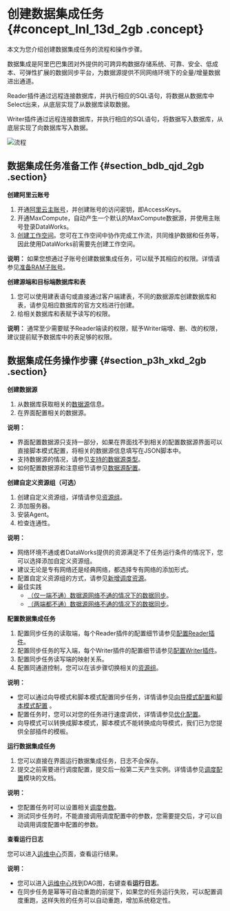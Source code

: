 # 创建数据集成任务 {#concept_lnl_13d_2gb .concept}

本文为您介绍创建数据集成任务的流程和操作步骤。

数据集成是阿里巴巴集团对外提供的可跨异构数据存储系统、可靠、安全、低成本、可弹性扩展的数据同步平台，为数据源提供不同网络环境下的全量/增量数据进出通道。

Reader插件通过远程连接数据库，并执行相应的SQL语句，将数据从数据库中Select出来，从底层实现了从数据库读取数据。

Writer插件通过远程连接数据库，并执行相应的SQL语句，将数据写入数据库，从底层实现了向数据库写入数据。

![流程](http://static-aliyun-doc.oss-cn-hangzhou.aliyuncs.com/assets/img/80670/156774494834519_zh-CN.png)

## 数据集成任务准备工作 {#section_bdb_qjd_2gb .section}

**创建阿里云账号** 

1.  开通[阿里云主账号](../../../../intl.zh-CN/准备工作/管理员使用云账号/准备阿里云账号.md#)，并创建账号的访问密钥，即AccessKeys。
2.  开通MaxCompute，自动产生一个默认的MaxCompute数据源，并使用主账号登录DataWorks。
3.  [创建工作空间](../../../../intl.zh-CN/准备工作/管理员使用云账号/创建工作空间.md#)。您可在工作空间中协作完成工作流，共同维护数据和任务等，因此使用DataWorks前需要先创建工作空间。

**说明：** 如果您想通过子账号创建数据集成任务，可以赋予其相应的权限。详情请参见[准备RAM子账号](../../../../intl.zh-CN/准备工作/管理员使用云账号/准备RAM用户.md#)。

**创建源端和目标端数据库和表** 

1.  您可以使用建表语句或直接通过客户端建表，不同的数据源库创建数据库和表，请参见相应数据库的官方文档进行创建。
2.  给相关数据库和表赋予读写的权限。

**说明：** 通常至少需要赋予Reader端读的权限，赋予Writer端增、删、改的权限，建议提前赋予数据库中的表足够的权限。

## 数据集成任务操作步骤 {#section_p3h_xkd_2gb .section}

**创建数据源** 

1.  从数据库获取相关的[数据源](intl.zh-CN/使用指南/数据集成/数据源配置/支持的数据源.md#)信息。
2.  在界面配置相关的数据源。

**说明：** 

-   界面配置数据源只支持一部分，如果在界面找不到相关的配置数据源界面可以直接脚本模式配置，将相关的数据源信息填写在JSON脚本中。
-   支持数据源的情况，请参见[支持的数据源类型](intl.zh-CN/使用指南/数据集成/数据源配置/支持的数据源.md#)。
-   如何配置数据源和注意细节请参见[数据源配置](https://www.alibabacloud.com/help/faq-list/72788.htm)。

**创建自定义资源组（可选）** 

1.  创建自定义资源组，详情请参见[资源组](intl.zh-CN/使用指南/数据集成/常见配置/新增任务资源.md#)。
2.  添加服务器。
3.  安装Agent。
4.  检查连通性。

**说明：** 

-   网络环境不通或者DataWorks提供的资源满足不了任务运行条件的情况下，您可以选择添加自定义资源组。
-   建议无论是专有网络还是经典网络，都选择专有网络的添加形式。
-   配置自定义资源组的方式，请参见[新增调度资源](intl.zh-CN/使用指南/数据集成/常见配置/新增任务资源.md#)。
-   最佳实践
    -   [（仅一端不通）数据源网络不通的情况下的数据同步](intl.zh-CN/使用指南/数据集成/最佳实践/（一端不通）数据源网络不通的情况下的数据同步.md#)。
    -   [（两端都不通）数据源网络不通的情况下的数据同步](intl.zh-CN/使用指南/数据集成/最佳实践/（两端不通）数据源网络不通的情况下的数据同步.md#)。

**配置数据集成任务** 

1.  配置同步任务的读取端，每个Reader插件的配置细节请参见[配置Reader插件](https://www.alibabacloud.com/help/zh/faq-list/74300.htm)。
2.  配置同步任务的写入端，每个Writer插件的配置细节请参见[配置Writer插件](https://www.alibabacloud.com/help/faq-list/74301.htm)。
3.  配置同步任务读写端的映射关系。
4.  配置同通道控制，您可以在该步骤切换相关的[资源组](intl.zh-CN/使用指南/数据集成/常见配置/新增任务资源.md#)。

**说明：** 

-   您可以通过向导模式和脚本模式配置同步任务，详情请参见[向导模式配置](intl.zh-CN/使用指南/数据集成/作业配置/配置Reader插件/向导模式配置.md#)和[脚本模式配置](intl.zh-CN/使用指南/数据集成/作业配置/配置Reader插件/脚本模式配置.md#) 。
-   配置任务时，您可以对您的任务进行速度调优，详情请参见[优化配置](intl.zh-CN/使用指南/数据集成/作业配置/优化配置.md#)。
-   向导模式可以转换成脚本模式，脚本模式不能转换成向导模式，我们已为您提供全部插件的模板。

**运行数据集成任务** 

1.  您可以直接在界面运行数据集成任务，日志不会保存。
2.  提交之前需要进行调度配置，提交后一般第二天产生实例。详情请参见[调度配置](intl.zh-CN/使用指南/数据开发/调度配置/基础属性.md#)模块的文档。

**说明：** 

-   您配置任务时可以设置相关[调度参数](intl.zh-CN/使用指南/数据开发/调度配置/参数配置.md#)。
-   测试同步任务时，不能直接调用调度配置中的参数，您需要提交后，才可以自动调用调度配置中配置的参数。

**查看运行日志**

您可以进入[运维中心](intl.zh-CN/使用指南/运维中心/运维中心概述.md#)页面，查看运行结果。

**说明：** 

-   您可以进入[运维中心](intl.zh-CN/使用指南/运维中心/运维中心概述.md#)找到DAG图，右键查看**运行日志**。
-   在同步任务是幂等可自动重跑的前提下，如果您的任务运行失败，可以配置调度重跑，这样失败的任务可以自动重跑，增加系统稳定性。

